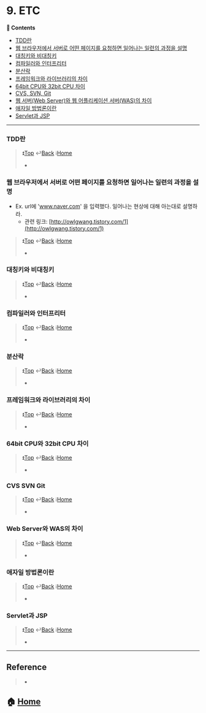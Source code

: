 # 9. ETC
**:book: Contents**
* [TDD란](#tdd란)
* [웹 브라우저에서 서버로 어떤 페이지를 요청하면 일어나는 일련의 과정을 설명](#웹-브라우저에서-서버로-어떤-페이지를-요청하면-일어나는-일련의-과정을-설명)
* [대칭키와 비대칭키](#대칭키와-비대칭키)
* [컴파일러와 인터프리터](#컴파일러와-인터프리터)
* [분산락](#분산락)
* [프레임워크와 라이브러리의 차이](#프레임워크와-라이브러리의-차이)
* [64bit CPU와 32bit CPU 차이](#64bit-cpu와-32bit-cpu-차이)
* [CVS, SVN, Git](#cvs-svn-git)
* [웹 서버(Web Server)와 웹 어플리케이션 서버(WAS)의 차이](#web-server와-was의-차이)
* [애자일 방법론이란](#애자일-방법론이란)
* [Servlet과 JSP](#servlet과-jsp)

---

### TDD란
> :arrow_double_up:[Top](#9-etc)    :leftwards_arrow_with_hook:[Back](https://github.com/Do-Hee/tech-interview#9-etc)    :information_source:[Home](https://github.com/Do-Hee/tech-interview#tech-interview)
> - []()

### 웹 브라우저에서 서버로 어떤 페이지를 요청하면 일어나는 일련의 과정을 설명
  * Ex. url에 'www.naver.com' 을 입력했다. 일어나는 현상에 대해 아는대로 설명하라.
    * 관련 링크: [http://owlgwang.tistory.com/1](http://owlgwang.tistory.com/1)

> :arrow_double_up:[Top](#9-etc)    :leftwards_arrow_with_hook:[Back](https://github.com/Do-Hee/tech-interview#9-etc)    :information_source:[Home](https://github.com/Do-Hee/tech-interview#tech-interview)
> - []()

### 대칭키와 비대칭키
> :arrow_double_up:[Top](#9-etc)    :leftwards_arrow_with_hook:[Back](https://github.com/Do-Hee/tech-interview#9-etc)    :information_source:[Home](https://github.com/Do-Hee/tech-interview#tech-interview)
> - []()

### 컴파일러와 인터프리터
> :arrow_double_up:[Top](#9-etc)    :leftwards_arrow_with_hook:[Back](https://github.com/Do-Hee/tech-interview#9-etc)    :information_source:[Home](https://github.com/Do-Hee/tech-interview#tech-interview)
> - []()

### 분산락
> :arrow_double_up:[Top](#9-etc)    :leftwards_arrow_with_hook:[Back](https://github.com/Do-Hee/tech-interview#9-etc)    :information_source:[Home](https://github.com/Do-Hee/tech-interview#tech-interview)
> - []()

### 프레임워크와 라이브러리의 차이
> :arrow_double_up:[Top](#9-etc)    :leftwards_arrow_with_hook:[Back](https://github.com/Do-Hee/tech-interview#9-etc)    :information_source:[Home](https://github.com/Do-Hee/tech-interview#tech-interview)
> - []()

### 64bit CPU와 32bit CPU 차이
> :arrow_double_up:[Top](#9-etc)    :leftwards_arrow_with_hook:[Back](https://github.com/Do-Hee/tech-interview#9-etc)    :information_source:[Home](https://github.com/Do-Hee/tech-interview#tech-interview)
> - []()

### CVS SVN Git
> :arrow_double_up:[Top](#9-etc)    :leftwards_arrow_with_hook:[Back](https://github.com/Do-Hee/tech-interview#9-etc)    :information_source:[Home](https://github.com/Do-Hee/tech-interview#tech-interview)
> - []()

### Web Server와 WAS의 차이
> :arrow_double_up:[Top](#9-etc)    :leftwards_arrow_with_hook:[Back](https://github.com/Do-Hee/tech-interview#9-etc)    :information_source:[Home](https://github.com/Do-Hee/tech-interview#tech-interview)
> - []()

### 애자일 방법론이란
> :arrow_double_up:[Top](#9-etc)    :leftwards_arrow_with_hook:[Back](https://github.com/Do-Hee/tech-interview#9-etc)    :information_source:[Home](https://github.com/Do-Hee/tech-interview#tech-interview)
> - []()

### Servlet과 JSP
> :arrow_double_up:[Top](#9-etc)    :leftwards_arrow_with_hook:[Back](https://github.com/Do-Hee/tech-interview#9-etc)    :information_source:[Home](https://github.com/Do-Hee/tech-interview#tech-interview)
> - []()

---

## Reference
> - []()


## :house: [Home](https://github.com/Do-Hee/tech-interview)
